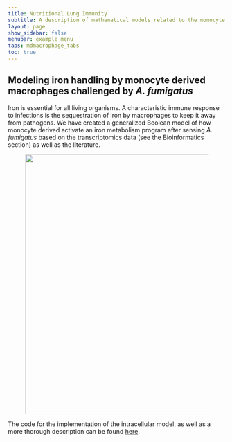 ```yaml
---
title: Nutritional Lung Immunity
subtitle: A description of mathematical models related to the monocyte derived macrophages.
layout: page
show_sidebar: false
menubar: example_menu
tabs: mdmacrophage_tabs
toc: true
---
```


## Modeling iron handling by monocyte derived macrophages challenged by _A. fumigatus_
Iron is essential for all living organisms. A characteristic immune response to infections is the sequestration of iron by macrophages to keep it away from pathogens. We have created a generalized Boolean model of how monocyte derived activate an iron metabolism program after sensing _A. fumigatus_ based on the transcriptomics data (see the Bioinformatics section) as well as the literature.

<figure>
<img  src="https://data.nutritionallungimmunity.org/api/v1/file/5dc05722ef2e2603553c5a0d/download?contentDisposition=inline" width="600" />
</figure>


The code for the implementation of the intracellular model, as well as a more thorough description can be found [here](https://github.com/NutritionalLungImmunity/NLI_macrophage_iron_regulation).
